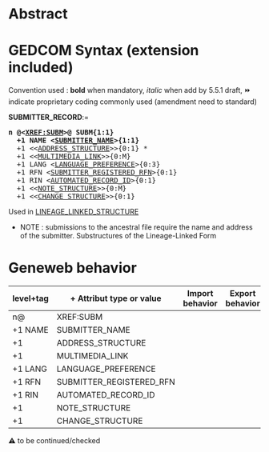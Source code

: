 ﻿# Abstract

# GEDCOM Syntax (extension included)
Convention used : **bold** when mandatory, _italic_ when add by 5.5.1 draft, &#x23E9; indicate proprietary coding commonly used (amendment need to standard)<br />

**SUBMITTER_RECORD**:=
<pre>
<b>n @&lt;<a href=Ged.XREF_SUBM.md>XREF:SUBM</a>&gt;@ SUBM{1:1}</b>
<b>  +1 NAME &lt;<a href=Ged.SUBMITTER_NAME.md>SUBMITTER_NAME</a>&gt;{1:1}</b>
  +1 &lt;&lt;<a href=Ged.ADDRESS_STRUCTURE.md>ADDRESS_STRUCTURE</a>&gt;&gt;{0:1} *
  +1 &lt;&lt;<a href=Ged.MULTIMEDIA_LINK.md>MULTIMEDIA_LINK</a>&gt;&gt;{0:M}
  +1 LANG &lt;<a href=Ged.LANGUAGE_PREFERENCE.md>LANGUAGE_PREFERENCE</a>&gt;{0:3}
  +1 RFN &lt;<a href=Ged.SUBMITTER_REGISTERED_RFN.md>SUBMITTER_REGISTERED_RFN</a>&gt;{0:1}
  +1 RIN &lt;<a href=Ged.AUTOMATED_RECORD_ID.md>AUTOMATED_RECORD_ID</a>&gt;{0:1}
  +1 &lt;&lt;<a href=Ged.NOTE_STRUCTURE.md>NOTE_STRUCTURE</a>&gt;&gt;{0:M}
  +1 &lt;&lt;<a href=Ged.CHANGE_STRUCTURE.md>CHANGE_STRUCTURE</a>&gt;&gt;{0:1}
</pre>
Used in <a href=Ged.LINEAGE_LINKED_STRUCTURE.md>LINEAGE_LINKED_STRUCTURE</a><br />


* NOTE : submissions to the ancestral file require the name and address of the submitter.
Substructures of the Lineage-Linked Form
# Geneweb behavior

level+tag  | + Attribut type or value | Import behavior | Export behavior  | Comment 
---------- | ------------- | :---------------: | :-----------------:| -----------
n@ | XREF:SUBM | | |
+1 NAME | SUBMITTER_NAME | | |
+1 | ADDRESS_STRUCTURE | | |
+1 | MULTIMEDIA_LINK | | |
+1 LANG | LANGUAGE_PREFERENCE | | |
+1 RFN | SUBMITTER_REGISTERED_RFN | | |
+1 RIN | AUTOMATED_RECORD_ID | | |
+1 | NOTE_STRUCTURE | | |
+1 | CHANGE_STRUCTURE | | |

:warning: to be continued/checked

